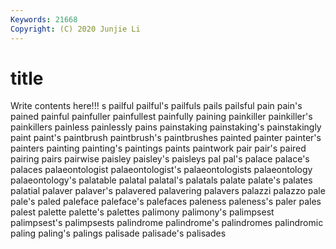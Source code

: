 ```yaml
---
Keywords: 21668
Copyright: (C) 2020 Junjie Li
---
```


# title

Write contents here!!!
s 
pailful
pailful's 
pailfuls 
pails 
pailsful 
pain 
pain's 
pained 
painful 
painfuller 
painfullest
painfully 
paining 
painkiller 
painkiller's 
painkillers 
painless 
painlessly 
pains 
painstaking 
painstaking's
painstakingly 
paint 
paint's 
paintbrush 
paintbrush's 
paintbrushes 
painted 
painter 
painter's 
painters
painting 
painting's 
paintings 
paints 
paintwork 
pair 
pair's 
paired 
pairing 
pairs
pairwise 
paisley 
paisley's 
paisleys 
pal 
pal's 
palace 
palace's 
palaces 
palaeontologist
palaeontologist's 
palaeontologists 
palaeontology 
palaeontology's 
palatable 
palatal 
palatal's 
palatals 
palate 
palate's
palates 
palatial 
palaver 
palaver's 
palavered 
palavering 
palavers 
palazzi 
palazzo 
pale
pale's 
paled 
paleface 
paleface's 
palefaces 
paleness 
paleness's 
paler 
pales 
palest
palette 
palette's 
palettes 
palimony 
palimony's 
palimpsest 
palimpsest's 
palimpsests 
palindrome 
palindrome's
palindromes 
palindromic 
paling 
paling's 
palings 
palisade 
palisade's 
palisades 
